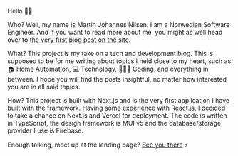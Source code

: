 Hello 👋🏼

Who? Well, my name is Martin Johannes Nilsen. I am a Norwegian Software Engineer. And if you want to read more about me, you might as well head over to [the very first blog post on the site](https://blog.mjntech.dev/posts/yjdttN68e7V3E8SKIupT).

What? This project is my take on a tech and development blog. This is supposed to be for me writing about topics I held close to my heart, such as 🏠 Home Automation, 💻 Technology, 👨🏼‍💻 Coding, and everything in between. I hope you will find the posts insightful, no matter how interested you are in all said topics.

How? This project is built with Next.js and is the very first application I have built with the framework. Having some experience with React.js, I decided to take a chance on Next.js and Vercel for deployment. The code is written in TypeScript, the design framework is MUI v5 and the database/storage provider I use is Firebase.

Enough talking, meet up at the landing page? [See you there](https://blog.mjntech.dev) :zap: